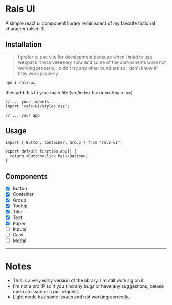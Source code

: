 # Rals UI

A simple react ui component library reminiscent of my favorite fictional character ralsei :3

## Installation

> I prefer to use vite for development because when I tried to use webpack it was veeeeery slow and some of the components were not working properly. I didn't try any other bundlers so I don't know if they work properly.

```bash
npm i rals-ui
```

then add this to your main file (src/index.tsx or src/main.tsx)

```tsx
// ... your imports
import "rals-ui/styles.css";

// ... your app
```

## Usage

```tsx
import { Button, Container, Group } from "rals-ui";

export default function App() {
  return <Button>Click Me!</Button>;
}
```

## Components

- [x] Button
- [x] Container
- [x] Group
- [x] Tooltip
- [x] Title
- [x] Text
- [x] Paper
- [ ] Inputs
- [ ] Card
- [ ] Modal

---

# Notes

- This is a very early version of the library. I'm still working on it.
- I'm not a pro :P so if you find any bugs or have any suggestions, please open an issue or a pull request.
- Light mode has some issues and not working correctly.
